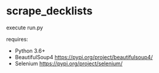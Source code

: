 # scrape_decklists

execute run.py

requires: 
- Python 3.6+
- BeautifulSoup4 https://pypi.org/project/beautifulsoup4/
- Selenium https://pypi.org/project/selenium/
